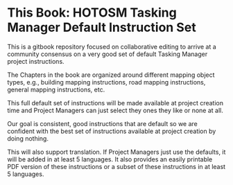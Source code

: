 # This Book: HOTOSM Tasking Manager Default Instruction Set

This is a gitbook repository focused on collaborative editing to arrive at a community consensus on a very good set of default Tasking Manager project instructions.

The Chapters in the book are organized around different mapping object types, e.g., building mapping instructions, road mapping instructions, general mapping instructions, etc.

This full default set of instructions will be made available at project creation time and Project Managers can just select they ones they like or none at all. 

Our goal is consistent, good instructions that are default so we are confident with the best set of instructions available at project creation by doing nothing.

This will also support translation. If Project Managers just use the defaults, it will be added in at least 5 languages. It also provides an easily printable PDF version of these instructions or a subset of these instructions in at least 5 languages.